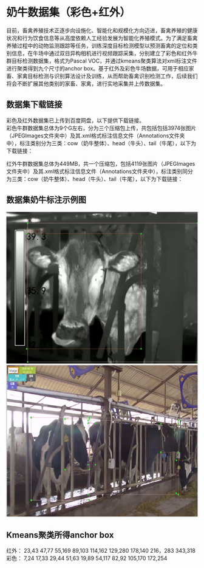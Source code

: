 # **奶牛数据集（彩色+红外）**
目前，畜禽养殖技术正逐步向设施化、智能化和规模化方向迈进，畜禽养殖的健康状况和行为饮食信息等从高度依赖人工经验发展为智能化养殖模式。为了满足畜禽养殖过程中的动物监测跟踪等任务，训练深度目标检测模型以预测畜禽的定位和类别信息，在牛场中通过双目异构相机进行视频跟踪采集，分别建立了彩色和红外牛群目标检测数据集，格式为Pascal VOC，并通过kmeans聚类算法对xml标注文件进行聚类得到九个尺寸的anchor box。基于红外及彩色牛场数据，可用于相应家畜、家禽目标检测与识别算法设计及训练，从而帮助畜禽识别检测工作，后续我们将会不断扩展其他类别的家畜、家禽，进行实地采集并上传数据集。
## 数据集下载链接
彩色及红外数据集已上传到百度网盘，以下提供下载链接。  
彩色牛群数据集总体为9个G左右，分为三个压缩包上传，共包括包括3974张图片（JPEGImages文件夹中）及其.xml格式标注信息文件（Annotations文件夹中），标注类别分为三类：cow（奶牛整体）、head（牛头）、tail（牛尾），以下为下载链接： 
  
红外牛群数据集总体为449MB，共一个压缩包，包括4119张图片（JPEGImages文件夹中）及其.xml格式标注信息文件（Annotations文件夹中），标注类别同分为三类：cow（奶牛整体）、head（牛头）、tail（牛尾），以下为下载链接：

## 数据集奶牛标注示例图
<img src="https://github.com/luowenji/cow/blob/main/example/inf1.jpg" width="600" height="400" alt="红外示例"/>
<img src="https://github.com/luowenji/cow/blob/main/example/rgb1.jpg" width="600" height="400" alt="彩色示例"/>

## Kmeans聚类所得anchor box
红外：
    23,43  47,77  55,169  89,103  114,162  129,280  178,140  216，283  343,318
彩色：
    7,24  17,33  29,44  51,63  19,89  54,117  82,92  105,170  172,254

